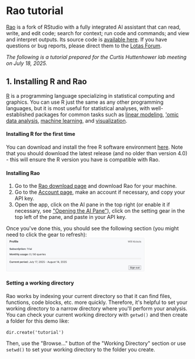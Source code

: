 # Rao tutorial

[Rao](https://www.lotas.ai/) is a fork of RStudio with a fully integrated AI assistant that can read, write, and edit code; search for context; run code and commands; and view and interpret outputs. Its source code is [available here](https://github.com/lotas-ai/rao). If you have questions or bug reports, please direct them to the [Lotas Forum](https://community.lotas.ai/). 

*The following is a tutorial prepared for the Curtis Huttenhower lab meeting on July 18, 2025.*

## 1. Installing R and Rao

[R](https://www.r-project.org/) is a programming language specializing in statistical computing and graphics. You can use R just the same as any other programming languages, but it is most useful for statistical analyses, with well-established packages for common tasks such as [linear modeling](https://cran.r-project.org/web/packages/lme4/index.html), ['omic data analysis](https://bioconductor.org/), [machine learning](http://topepo.github.io/caret/index.html), and [visualization](https://ggplot2.tidyverse.org/).

#### Installing R for the first time

You can download and install the free R software environment [here](https://cloud.r-project.org/). Note that you should download the latest release (and no older than version 4.0) - this will ensure the R version you have is compatible with Rao.

#### Installing Rao

1. Go to the [Rao download page](https://www.lotas.ai/download) and download Rao for your machine.
2. Go to the [Account page](https://www.lotas.ai/account), make an account if necessary, and copy your API key.
3. Open the app, click on the AI pane in the top right (or enable it if necessary, see ["Opening the AI Pane"](https://www.lotas.ai/download)), click on the setting gear in the top left of the pane, and paste in your API key.

Once you've done this, you should see the following section (you might need to click the gear to refresh):
<img src="https://github.com/lotas-ai/hutlab-demo/blob/713934d127340dd058dcb777983997b9c00720e4/media/images/rao-profile.jpg" style="width:75%;">

#### Setting a working directory

Rao works by indexing your current directory so that it can find files, functions, code blocks, etc. more quickly. Therefore, it's helpful to set your working directory to a narrow directory where you'll perform your analysis. You can check your current working directory with `getwd()` and then create a folder for this demo like:

```
dir.create('tutorial')
```

Then, use the "Browse..." button of the "Working Directory" section or use `setwd()` to set your working directory to the folder you create.
